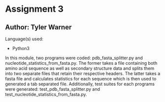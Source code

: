 # Assignment 3

## Author: Tyler Warner

Language(s) used:
- Python3

In this module, two programs were coded: pdb_fasta_splitter.py and nucleotide_statistics_from_fasta.py. The former takes a file containing both amino acid sequence as well as secondary structure data and splits them into two separate files that retain their respective headers. The latter takes a fasta file and calculates statistics for each sequence which is then used to generated a tab separated file. Additionally, test suites for each programs were generated: test_pdb_fasta_splitter.py and test_nucleotide_statistics_from_fasta.py. 
